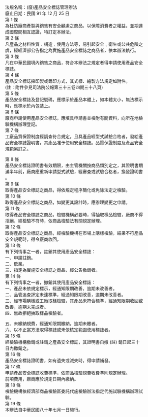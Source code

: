 法規名稱：(廢)產品安全標誌管理辦法  
廢止日期：民國 91 年 12 月 25 日  
第 1 條  
為杜防廠商產製與銷售有安全顧慮之商品，以保障消費者之權益，並期達  
成國際間相互認證，特訂定本辦法。  
第 2 條  
凡產品之材料性質﹑構造﹑使用方法等，易引起安全﹑衛生或公共危險之  
虞，經經濟部公告指定為實施產品安全標誌之商品者，依本辦法執行。  
第 3 條  
凡在中華民國境內銷售之商品，符合本辦法之規定者得申請使用產品安全  
標誌。  
第 4 條  
產品安全標誌採印製或鐫印方式，其式樣、繪製方法規定如附件。  
(註：附件參見司法院公報第三十三卷四期三十八頁)  
第 5 條  
產品安全標誌及登記號碼，應標示於產品本體上，如本體太小，無法標示  
時，應標示於內包裝上。  
第 6 條  
廠商申請使用產品安全標誌，應填具申請書並檢附有關資料，向所在地檢  
驗機構辦理登記。  
第 7 條  
工廠品質保證制度經調查符合規定，且具產品經型式試驗合格者，發給產  
品安全標誌證明書，其產品准予使用安全標誌。品質保證制度及產品安全  
規範另訂之。  


第 8 條  
產品安全標誌證明書有效期限，由主管機關按商品類別定之，其證明書期  
滿半年前，廠商應重新申請型式試驗，經審查或試驗合格者，換發證明書  
。  
第 9 條  
取得產品安全標誌之商品，得依規定程序簡化或免除法定之檢驗。  
第 10 條  
取得產品安全標誌之商品，如變更其設計時，應辦理變更之申請。  
第 11 條  
取得產品安全標誌之商品，檢驗機構必要時，得抽取樣品檢驗，廠商不得  
拒絕，經檢驗不符時，依商品檢驗法有關規定辦理。  
第 12 條  
取得產品安全標誌之商品，經檢驗機構在市場上購樣檢驗，結果不符產品  
安全規範時，得令廠商收回。  
第 13 條  
有下列情事之一者，註銷其使用產品安全標誌：  
一、申請註銷。  
二、歇業。  
三、指定為實施安全標誌之商品，經公告撤銷者。  
第 14 條  
有下列情事之一者，撤銷其使用產品安全標誌：  
一、產品未依規定標示，經通知限期改善，逾期未改善者。  
二、品管追查評定未達標準，經通知限期改善，逾期未改善者。  
三、經市場購樣或工廠取樣檢驗，其產品未符合標準，經通知限期收回或  
改善，逾期未完成者。  
四、無故拒絕抽取樣品檢驗者。  


五、未繳納規費，經通知限期繳納，逾期未繳者。  
六、以不正當方法取得標誌或未依核定範圍使用標誌者。  
第 15 條  
經檢驗機構撤銷或註銷之產品安全標誌，其證明書自撤 (註) 銷日起三十  
日內繳銷之。  
第 16 條  
產品安全標誌證明書，如有遺失或滅失時，得申請補發。  
第 17 條  
申請產品安全標誌收費標準，依商品檢驗規費收費準則規定辦理。  
前項費用，廠商應於規定日期內繳納。  
第 18 條  
檢驗機構依經濟部商品檢驗區委託代施檢驗辦法指定代施試驗機構辦理試  
驗。  
第 19 條  
本辦法自中華民國八十年七月一日施行。  


